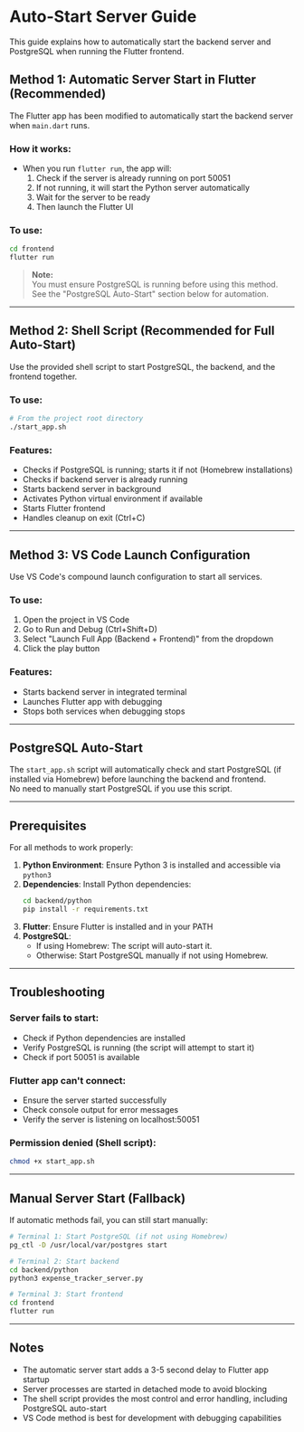 # Auto-Start Server Guide

This guide explains how to automatically start the backend server and PostgreSQL when running the Flutter frontend.

## Method 1: Automatic Server Start in Flutter (Recommended)

The Flutter app has been modified to automatically start the backend server when `main.dart` runs.

### How it works:
- When you run `flutter run`, the app will:
  1. Check if the server is already running on port 50051
  2. If not running, it will start the Python server automatically
  3. Wait for the server to be ready
  4. Then launch the Flutter UI

### To use:
```bash
cd frontend
flutter run
```

> **Note:**  
> You must ensure PostgreSQL is running before using this method.  
> See the "PostgreSQL Auto-Start" section below for automation.

---

## Method 2: Shell Script (Recommended for Full Auto-Start)

Use the provided shell script to start PostgreSQL, the backend, and the frontend together.

### To use:
```bash
# From the project root directory
./start_app.sh
```

### Features:
- Checks if PostgreSQL is running; starts it if not (Homebrew installations)
- Checks if backend server is already running
- Starts backend server in background
- Activates Python virtual environment if available
- Starts Flutter frontend
- Handles cleanup on exit (Ctrl+C)

---

## Method 3: VS Code Launch Configuration

Use VS Code's compound launch configuration to start all services.

### To use:
1. Open the project in VS Code
2. Go to Run and Debug (Ctrl+Shift+D)
3. Select "Launch Full App (Backend + Frontend)" from the dropdown
4. Click the play button

### Features:
- Starts backend server in integrated terminal
- Launches Flutter app with debugging
- Stops both services when debugging stops

---

## PostgreSQL Auto-Start

The `start_app.sh` script will automatically check and start PostgreSQL (if installed via Homebrew) before launching the backend and frontend.  
No need to manually start PostgreSQL if you use this script.

---

## Prerequisites

For all methods to work properly:

1. **Python Environment**: Ensure Python 3 is installed and accessible via `python3`
2. **Dependencies**: Install Python dependencies:
   ```bash
   cd backend/python
   pip install -r requirements.txt
   ```
3. **Flutter**: Ensure Flutter is installed and in your PATH
4. **PostgreSQL**: 
   - If using Homebrew: The script will auto-start it.
   - Otherwise: Start PostgreSQL manually if not using Homebrew.

---

## Troubleshooting

### Server fails to start:
- Check if Python dependencies are installed
- Verify PostgreSQL is running (the script will attempt to start it)
- Check if port 50051 is available

### Flutter app can't connect:
- Ensure the server started successfully
- Check console output for error messages
- Verify the server is listening on localhost:50051

### Permission denied (Shell script):
```bash
chmod +x start_app.sh
```

---

## Manual Server Start (Fallback)

If automatic methods fail, you can still start manually:

```bash
# Terminal 1: Start PostgreSQL (if not using Homebrew)
pg_ctl -D /usr/local/var/postgres start

# Terminal 2: Start backend
cd backend/python
python3 expense_tracker_server.py

# Terminal 3: Start frontend
cd frontend
flutter run
```

---

## Notes

- The automatic server start adds a 3-5 second delay to Flutter app startup
- Server processes are started in detached mode to avoid blocking
- The shell script provides the most control and error handling, including PostgreSQL auto-start
- VS Code method is best for development with debugging capabilities